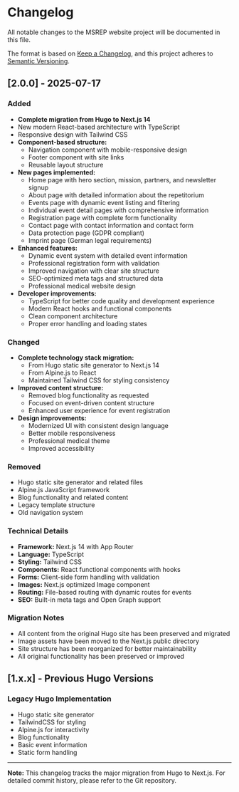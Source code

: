 # Changelog

All notable changes to the MSREP website project will be documented in this file.

The format is based on [Keep a Changelog](https://keepachangelog.com/en/1.0.0/),
and this project adheres to [Semantic Versioning](https://semver.org/spec/v2.0.0.html).

## [2.0.0] - 2025-07-17

### Added

- **Complete migration from Hugo to Next.js 14**
- New modern React-based architecture with TypeScript
- Responsive design with Tailwind CSS
- **Component-based structure:**
  - Navigation component with mobile-responsive design
  - Footer component with site links
  - Reusable layout structure
- **New pages implemented:**
  - Home page with hero section, mission, partners, and newsletter signup
  - About page with detailed information about the repetitorium
  - Events page with dynamic event listing and filtering
  - Individual event detail pages with comprehensive information
  - Registration page with complete form functionality
  - Contact page with contact information and contact form
  - Data protection page (GDPR compliant)
  - Imprint page (German legal requirements)
- **Enhanced features:**
  - Dynamic event system with detailed event information
  - Professional registration form with validation
  - Improved navigation with clear site structure
  - SEO-optimized meta tags and structured data
  - Professional medical website design
- **Developer improvements:**
  - TypeScript for better code quality and development experience
  - Modern React hooks and functional components
  - Clean component architecture
  - Proper error handling and loading states

### Changed

- **Complete technology stack migration:**
  - From Hugo static site generator to Next.js 14
  - From Alpine.js to React
  - Maintained Tailwind CSS for styling consistency
- **Improved content structure:**
  - Removed blog functionality as requested
  - Focused on event-driven content structure
  - Enhanced user experience for event registration
- **Design improvements:**
  - Modernized UI with consistent design language
  - Better mobile responsiveness
  - Professional medical theme
  - Improved accessibility

### Removed

- Hugo static site generator and related files
- Alpine.js JavaScript framework
- Blog functionality and related content
- Legacy template structure
- Old navigation system

### Technical Details

- **Framework:** Next.js 14 with App Router
- **Language:** TypeScript
- **Styling:** Tailwind CSS
- **Components:** React functional components with hooks
- **Forms:** Client-side form handling with validation
- **Images:** Next.js optimized Image component
- **Routing:** File-based routing with dynamic routes for events
- **SEO:** Built-in meta tags and Open Graph support

### Migration Notes

- All content from the original Hugo site has been preserved and migrated
- Image assets have been moved to the Next.js public directory
- Site structure has been reorganized for better maintainability
- All original functionality has been preserved or improved

## [1.x.x] - Previous Hugo Versions

### Legacy Hugo Implementation

- Hugo static site generator
- TailwindCSS for styling
- Alpine.js for interactivity
- Blog functionality
- Basic event information
- Static form handling

---

**Note:** This changelog tracks the major migration from Hugo to Next.js. For detailed commit history, please refer to the Git repository.
